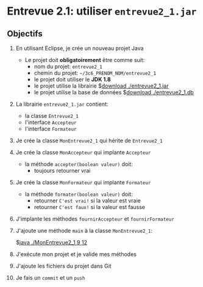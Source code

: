 # Entrevue 2.1: utiliser `entrevue2_1.jar`

## Objectifs

1. En utilisant Eclipse, je crée un nouveau projet Java
    * Le projet doit **obligatoirement** être comme suit:
        * nom du projet: `entrevue2_1`
        * chemin du projet: `~/3c6_PRENOM_NOM/entrevue2_1`
        * le projet doit utiliser le **JDK 1.8**
        * le projet utilise la librairie $[download ./entrevue2_1.jar](entrevue2_1.jar)
        * le projet utilise la base de données $[download ./entrevue2_1.db](entrevue2_1.db)

1. La librairie `entrevue2_1.jar` contient:
    * la classe `Entrevue2_1`
    * l'interface `Accepteur`
    * l'interface `Formateur`

1. Je crée la classe `MonEntrevue2_1` qui hérite de `Entrevue2_1`

1. Je crée la classe `MonAccepteur` qui implante `Accepteur`
    * la méthode `accepter(boolean valeur)` doit:
        * toujours retourner vrai

1. Je crée la classe `MonFormateur` qui implante `Formateur`
    * la méthode `formater(boolean valeur)` doit:
        * retourner `C'est vrai!` si la valeur est vraie
        * retourner `C'est faux!` si la valeur est fausse

1. J'implante les méthodes `fournirAccepteur` et `fournirFormateur`

1. J'ajoute une méthode `main` à la classe `MonEntrevue2_1`:

    $[java ./MonEntrevue2_1 9 12]()

1. J'exécute mon projet et je valide mes méthodes

1. J'ajoute les fichiers du projet dans Git 

1. Je fais un `commit` et un `push`
